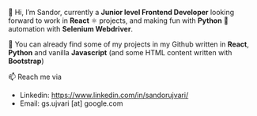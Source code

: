 👋 Hi, I’m Sandor, currently a **Junior level Frontend Developer** looking forward to work in 
**React** ⚛ projects, and making fun with **Python** 🐍 automation with **Selenium Webdriver**.

👀 You can already find some of my projects in my Github written in **React**, **Python** and 
vanilla **Javascript** (and some HTML content written with **Bootstrap**)
<!-- - 🌱 I’m currently learning ...
- 💞️ I’m looking to collaborate on ... -->
📫 Reach me via 
- Linkedin: https://www.linkedin.com/in/sandorujvari/
- Email: gs.ujvari [at] google.com

<!---
Sanyaur/Sanyaur is a ✨ special ✨ repository because its `README.md` (this file) appears on your GitHub profile.
You can click the Preview link to take a look at your changes.
--->
